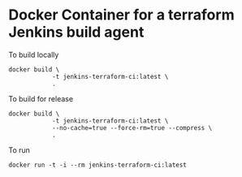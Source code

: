 # Docker Container for a terraform Jenkins build agent


To build locally

    docker build \
                -t jenkins-terraform-ci:latest \
                .

To build for release

    docker build \
                -t jenkins-terraform-ci:latest \
                --no-cache=true --force-rm=true --compress \
                .

To run

    docker run -t -i --rm jenkins-terraform-ci:latest
